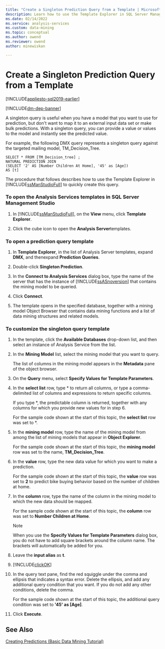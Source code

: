 ```yaml
---
title: "Create a Singleton Prediction Query from a Template | Microsoft Docs"
description: Learn how to use the Template Explorer in SQL Server Management Studio to create a singleton prediction query.
ms.date: 02/14/2022
ms.service: analysis-services
ms.custom: data-mining
ms.topic: conceptual
ms.author: owend
ms.reviewer: owend
author: minewiskan

---
```

# Create a Singleton Prediction Query from a Template
[!INCLUDE[appliesto-sql2019-earlier](../includes/appliesto-sql2019-earlier.md)]

[!INCLUDE[dm-dep-banner](../includes/dm-dep-banner.md)]

  A singleton query is useful when you have a model that you want to use for prediction, but don't want to map it to an external input data set or make bulk predictions. With a singleton query, you can provide a value or values to the model and instantly see the predicted value.  
  
 For example, the following DMX query represents a singleton query against the targeted mailing model, TM_Decision_Tree.  
  
```  
SELECT * FROM [TM_Decision_tree] ;  
NATURAL PREDICTION JOIN  
(SELECT '2' AS [Number Children At Home], '45' as [Age])  
AS [t]  
```  
  
 The procedure that follows describes how to use the Template Explorer in [!INCLUDE[ssManStudioFull](../includes/ssmanstudiofull-md.md)] to quickly create this query.  
  
### To open the Analysis Services templates in SQL Server Management Studio  
  
1.  In [!INCLUDE[ssManStudioFull](../includes/ssmanstudiofull-md.md)], on the **View** menu, click **Template Explorer**.  
  
2.  Click the cube icon to open the **Analysis Server**templates.  
  
### To open a prediction query template  
  
1.  In **Template Explorer**, in the list of Analysis Server templates, expand **DMX**, and thenexpand **Prediction Queries**.  
  
2.  Double-click **Singleton Prediction**.  
  
3.  In the **Connect to Analysis Services** dialog box, type the name of the server that has the instance of [!INCLUDE[ssASnoversion](../includes/ssasnoversion-md.md)] that contains the mining model to be queried.  
  
4.  Click **Connect**.  
  
5.  The template opens in the specified database, together with a mining model Object Browser that contains data mining functions and a list of data mining structures and related models.  
  
### To customize the singleton query template  
  
1.  In the template, click the **Available Databases** drop-down list, and then select an instance of Analysis Service from the list.  
  
2.  In the **Mining Model** list, select the mining model that you want to query.  
  
     The list of columns in the mining model appears in the **Metadata** pane of the object browser.  
  
3.  On the **Query** menu, select **Specify Values for Template Parameters**.  
  
4.  In the **select list** row, type * to return all columns, or type a comma-delimited list of columns and expressions to return specific columns.  
  
     If you type *, the predictable column is returned, together with any columns for which you provide new values for in step 6.  
  
     For the sample code shown at the start of this topic, the **select list** row was set to *.  
  
5.  In the **mining model** row, type the name of the mining model from among the list of mining models that appear in **Object Explorer**.  
  
     For the sample code shown at the start of this topic, the **mining model** row was set to the name, **TM_Decision_Tree**.  
  
6.  In the **value** row, type the new data value for which you want to make a prediction.  
  
     For the sample code shown at the start of this topic, the **value** row was set to **2** to predict bike buying behavior based on the number of children at home.  
  
7.  In the **column** row, type the name of the column in the mining model to which the new data should be mapped.  
  
     For the sample code shown at the start of this topic, the **column** row was set to **Number Children at Home**.  
  
    > [!NOTE]  
    >  When you use the **Specify Values for Template Parameters** dialog box, you do not have to add square brackets around the column name. The brackets will automatically be added for you.  
  
8.  Leave the **input alias** as **t**.  
  
9. [!INCLUDE[clickOK](../includes/clickok-md.md)]  
  
10. In the query text pane, find the red squiggle under the comma and ellipsis that indicates a syntax error. Delete the ellipsis, and add any additional query condition that you want. If you do not add any other conditions, delete the comma.  
  
     For the sample code shown at the start of this topic, the additional query condition was set to **'45' as [Age]**.  
  
11. Click **Execute**.  
  
## See Also  
 [Creating Predictions &#40;Basic Data Mining Tutorial&#41;](/previous-versions/sql/sql-server-2016/ms169911(v=sql.130))  
  
